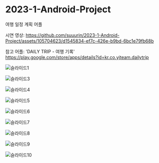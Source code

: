 # 2023-1-Android-Project
여행 일정 계획 어플

시연 영상: https://github.com/suuurin/2023-1-Android-Project/assets/105704623/d1545834-ef7c-426e-b9bd-6bc1e79fb68b

참고 어플: 'DAILY TRIP - 여행 기록' https://play.google.com/store/apps/details?id=kr.co.yjteam.dailytrip


![슬라이드1](https://github.com/suuurin/2023-1-Android-Project/assets/105704623/0992c0d9-7ec2-47c3-b778-ccdf226a01f7)

![슬라이드3](https://github.com/suuurin/2023-1-Android-Project/assets/105704623/9c526a79-2631-4414-9c5e-5719779114e7)

![슬라이드4](https://github.com/suuurin/2023-1-Android-Project/assets/105704623/3ef0476b-b32a-4a07-b143-ef079cef24a6)

![슬라이드5](https://github.com/suuurin/2023-1-Android-Project/assets/105704623/c464145c-bee1-46c3-8ea4-16930f18a5e8)

![슬라이드6](https://github.com/suuurin/2023-1-Android-Project/assets/105704623/29b32839-4855-44ad-8fcc-e733ce2bbb41)

![슬라이드7](https://github.com/suuurin/2023-1-Android-Project/assets/105704623/6c69b0a1-c1df-4591-bc7c-4d52997c811c)


![슬라이드8](https://github.com/suuurin/2023-1-Android-Project/assets/105704623/d8c76f44-69d3-435e-aead-3d536977329b)

![슬라이드9](https://github.com/suuurin/2023-1-Android-Project/assets/105704623/e0124eed-2a65-4547-906c-16994a33692a)

![슬라이드10](https://github.com/suuurin/2023-1-Android-Project/assets/105704623/da04dd91-7e35-4130-8aec-07746c3b6367)

